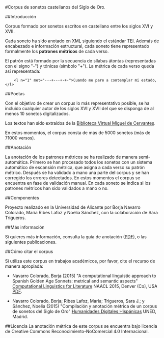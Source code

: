 #Corpus de sonetos castellanos del Siglo de Oro.

##Introducción

Corpus formado por sonetos escritos en castellano entre los siglos XVI y XVII.

Cada soneto ha sido anotado en XML siguiendo el estándar [TEI](http://www.tei-c.org/index.xml). Además de encabezado e información estructural, cada soneto tiene representado formalmente los __patrones métricos__ de cada verso.

El patrón está formado por la secuencia de sílabas átontas (representadas con el signo "-") y tónicas (símbolo "+"). La métrica de cada verso queda así representada:

		<l n="1" met="---+---+-+-">Cuando me paro a contemplar mi estado,</l>

##Poetas

Con el objetivo de crear un corpus lo más representativo posible, se ha incluido cualquier autor de los siglos XVI y XVII del que se disponga de al menos 10 sonetos digitalizados.

Los textos han sido extraídos de la [Biblioteca Virtual Miguel de Cervantes](http://www.cervantesvirtual.com/).

En estos momentos, el corpus consta de más de 5000 sonetos (más de 71000 versos).

##Anotación

La anotación de los patrones métricos se ha realizado de manera semi-automática. Primero se han procesado todos los sonetos con un sistema automático de escansión métrica, que asigna a cada verso su patrón métrico. Después se ha validado a mano una parte del corpus y se han corregido los errores detectados. En estos momentos el corpus se encuentra en fase de validación manual. En cada soneto se indica si los patrones métricos han sido validados a mano o no.

##Componentes

Proyecto realizado en la Universidad de Alicante por Borja Navarro Colorado, María Ribes Lafoz y Noelia Sánchez, con la colaboración de Sara Trigueros.

##Más información

Si quieres más información, consulta la guía de anotación ([PDF](http://www.dlsi.ua.es/~borja/GuiaAnotacionMetrica.pdf)), o las siguientes publicaciones.

##Cómo citar el corpus

Si utiliza este corpus en trabajos académicos, por favor, cite el recurso de manera apropiada:

- Navarro Colorado, Borja (2015) "A computational linguistic approach to Spanish Golden Age Sonnets: metrical and semantic aspects" [Computational Linguistics for Literature](https://sites.google.com/site/clfl2015/) NAACL 2015, Denver (Co), USA [PDF](http://www.aclweb.org/anthology/W/W15/W15-0712.pdf).

- Navarro Colorado, Borja; Ribes Lafoz, María; Trigueros, Sara J.; y Sánchez, Noelia (2015) "Compilación y anotación métrica de un corpus de sonetos del Siglo de Oro" [Humanidades Digitales Hispánicas](http://hdh2015.linhd.es/) UNED, Madrid.

##Licencia
La anotación métrica de este corpus se encuentra bajo licencia de Creative Commons Reconocimiento-NoComercial 4.0 Internacional.




